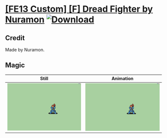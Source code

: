 # [\[FE13 Custom\] \[F\] Dread Fighter by Nuramon](./) [![Download](https://img.shields.io/badge/Download--red?style=social&logo=github)](https://minhaskamal.github.io/DownGit/#/home?url=https://github.com/Klokinator/FE-Repo/tree/main/Battle%20Animations%2FInfantry%20-%20(Swd)%20Myrms%20and%20Swordmasters%2F%5BFE13%20Custom%5D%20%5BF%5D%20Dread%20Fighter%20by%20Nuramon%2F6.%20Magic)

## Credit

Made by Nuramon.

## Magic

| Still | Animation |
| :---: | :-------: |
| ![Magic still](./Magic_000.png) | ![Magic animation](./Magic.gif) |
